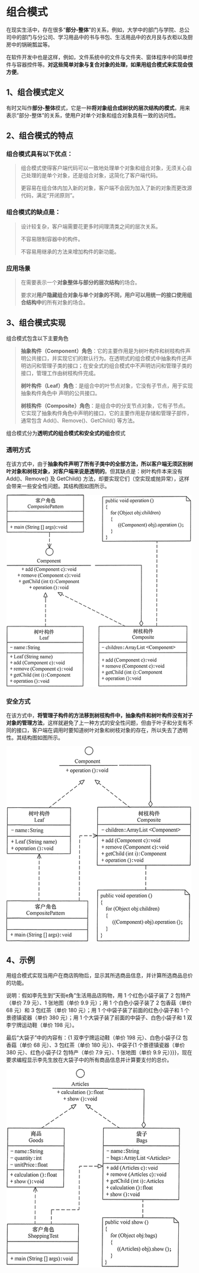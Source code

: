 # 组合模式

在现实生活中，存在很多“**部分-整体**”的关系，例如，大学中的部门与学院、总公司中的部门与分公司、学习用品中的书与书包、生活用品中的衣月艮与衣柜以及厨房中的锅碗瓢盆等。

在软件开发中也是这样，例如，文件系统中的文件与文件夹、窗体程序中的简单控件与容器控件等。**对这些简单对象与复合对象的处理，如果用组合模式来实现会很方便**。

## 1、组合模式定义

有时又叫作**部分-整体**模式，它是一种**将对象组合成树状的层次结构的模式**，用来表示“部分-整体”的关系，使用户对单个对象和组合对象具有一致的访问性。

## 2、组合模式的特点

### 组合模式具有以下优点：

> 组合模式使得客户端代码可以一致地处理单个对象和组合对象，无须关心自己处理的是单个对象，还是组合对象，这简化了客户端代码。
> 
> 更容易在组合体内加入新的对象，客户端不会因为加入了新的对象而更改源代码，满足“开闭原则”。
> 

### 组合模式的缺点是：

> 设计较复杂，客户端需要花更多时间理清类之间的层次关系。
>
> 不容易限制容器中的构件。
>
> 不容易用继承的方法来增加构件的新功能。
> 

### 应用场景

> 在需要表示一个**对象整体与部分的层次结构**的场合。
>
> 要求对**用户隐藏组合对象与单个对象的不同，用户可以用统一的接口使用组合结构中**的所有对象的场合。
>

## 3、组合模式实现

组合模式包含以下主要角色

> **抽象构件（Component）角色**：它的主要作用是为树叶构件和树枝构件声明公共接口，并实现它们的默认行为。在透明式的组合模式中抽象构件还声明访问和管理子类的接口；在安全式的组合模式中不声明访问和管理子类的接口，管理工作由树枝构件完成。
>
> **树叶构件（Leaf）角色**：是组合中的叶节点对象，它没有子节点，用于实现抽象构件角色中 声明的公共接口。
>
> **树枝构件（Composite）角色**：是组合中的分支节点对象，它有子节点。它实现了抽象构件角色中声明的接口，它的主要作用是存储和管理子部件，通常包含 Add()、Remove()、GetChild() 等方法。
>

组合模式分为**透明式的组合模式和安全式的组合**模式

### 透明方式

在该方式中，由于**抽象构件声明了所有子类中的全部方法，所以客户端无须区别树叶对象和树枝对象，对客户端来说是透明的**。但其缺点是：树叶构件本来没有 Add()、Remove() 及 GetChild() 方法，却要实现它们（空实现或抛异常），这样会带来一些安全性问题。其结构图如图所示。

![透明方式](../illustration/12_1_UML.png)

### 安全方式

在该方式中，**将管理子构件的方法移到树枝构件中，抽象构件和树叶构件没有对子对象的管理方法**，这样就避免了上一种方式的安全性问题，但由于叶子和分支有不同的接口，客户端在调用时要知道树叶对象和树枝对象的存在，所以失去了透明性。其结构图如图所示。

![安全方式](../illustration/12_2_UML.png)

## 4、示例

用组合模式实现当用户在商店购物后，显示其所选商品信息，并计算所选商品总价的功能。

说明：假如李先生到“天街e角”生活用品店购物，用 1 个红色小袋子装了 2 包特产（单价 7.9 元）、1 张地图（单价 9.9 元）；用 1 个白色小袋子装了 2 包香菇（单价 68 元）和 3 包红茶（单价 180 元）；用 1 个中袋子装了前面的红色小袋子和 1 个景德镇瓷器（单价 380 元）；用 1 个大袋子装了前面的中袋子、白色小袋子和 1 双李宁牌运动鞋（单价 198 元）。

最后“大袋子”中的内容有：{1 双李宁牌运动鞋（单价 198 元）、白色小袋子{2 包香菇（单价 68 元）、3 包红茶（单价 180 元）}、中袋子{1 个景德镇瓷器（单价 380 元）、红色小袋子{2 包特产（单价 7.9 元）、1 张地图（单价 9.9 元）}}}，现在要求编程显示李先生放在大袋子中的所有商品信息并计算要支付的总价。


![示例](../illustration/12_3_UML.png)